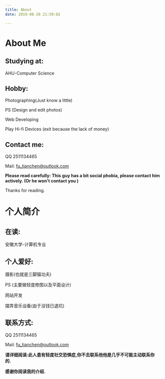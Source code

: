 ```yaml
---
title: About
date: 2019-08-20 21:59:02

---
```


# About Me

## Studying at:

AHU-Computer Science



## Hobby:

Photographing(Just know a little)  

PS   (Design and edit photos)

Web Developing

Play Hi-fi Devices (exit because the lack of money)



## Contact me:

QQ 2511134465 

Mail: fu_tianchen@outlook.com



**Please read carefully: This guy has a bit social phobia, please contact him actively. (Or he won't contact you )**

Thanks for reading.



# 个人简介

## 在读:

安徽大学-计算机专业



## 个人爱好:

摄影(也就是三脚猫功夫)  

PS   (主要做轻度修图以及平面设计)

网站开发

摆弄音乐设备(由于没钱已退坑)



## 联系方式:

QQ 2511134465 

Mail: fu_tianchen@outlook.com



**请详细阅读:此人患有轻度社交恐惧症,你不去联系他他是几乎不可能主动联系你的.**

**感谢你阅读我的介绍.**

